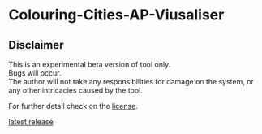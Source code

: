 # Colouring-Cities-AP-Viusaliser
## Disclaimer
This is an experimental beta version of tool only. <br>
Bugs will occur.<br>
The author will not take any responsibilities for damage on the system, or any other intricacies caused by the tool.

For further detail check on the [license](LICENSE).

[latest release](/releases)
